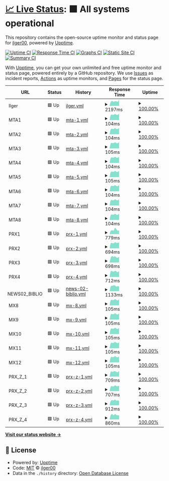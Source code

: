 # [📈 Live Status](https://ilger00.github.io/Uptime): <!--live status--> **🟩 All systems operational**

This repository contains the open-source uptime monitor and status page for [ilger00](https://ilger00.github.io/Uptime), powered by [Upptime](https://github.com/upptime/upptime).

[![Uptime CI](https://github.com/ilger00/Uptime/workflows/Uptime%20CI/badge.svg)](https://github.com/ilger00/Uptime/actions?query=workflow%3A%22Uptime+CI%22)
[![Response Time CI](https://github.com/ilger00/Uptime/workflows/Response%20Time%20CI/badge.svg)](https://github.com/ilger00/Uptime/actions?query=workflow%3A%22Response+Time+CI%22)
[![Graphs CI](https://github.com/ilger00/Uptime/workflows/Graphs%20CI/badge.svg)](https://github.com/ilger00/Uptime/actions?query=workflow%3A%22Graphs+CI%22)
[![Static Site CI](https://github.com/ilger00/Uptime/workflows/Static%20Site%20CI/badge.svg)](https://github.com/ilger00/Uptime/actions?query=workflow%3A%22Static+Site+CI%22)
[![Summary CI](https://github.com/ilger00/Uptime/workflows/Summary%20CI/badge.svg)](https://github.com/ilger00/Uptime/actions?query=workflow%3A%22Summary+CI%22)

With [Upptime](https://upptime.js.org), you can get your own unlimited and free uptime monitor and status page, powered entirely by a GitHub repository. We use [Issues](https://github.com/ilger00/Uptime/issues) as incident reports, [Actions](https://github.com/ilger00/Uptime/actions) as uptime monitors, and [Pages](https://ilger00.github.io/Uptime) for the status page.

<!--start: status pages-->
<!-- This summary is generated by Upptime (https://github.com/upptime/upptime) -->
<!-- Do not edit this manually, your changes will be overwritten -->
<!-- prettier-ignore -->
| URL | Status | History | Response Time | Uptime |
| --- | ------ | ------- | ------------- | ------ |
| <img alt="" src="https://icons.duckduckgo.com/ip3/null.ico" height="13"> Ilger | 🟩 Up | [ilger.yml](https://github.com/ilger00/Uptime/commits/HEAD/history/ilger.yml) | <details><summary><img alt="Response time graph" src="./graphs/ilger/response-time-week.png" height="20"> 2197ms</summary><br><a href="https://ilger00.github.io/Uptime/history/ilger"><img alt="Response time 2321" src="https://img.shields.io/endpoint?url=https%3A%2F%2Fraw.githubusercontent.com%2Filger00%2FUptime%2FHEAD%2Fapi%2Filger%2Fresponse-time.json"></a><br><a href="https://ilger00.github.io/Uptime/history/ilger"><img alt="24-hour response time 2881" src="https://img.shields.io/endpoint?url=https%3A%2F%2Fraw.githubusercontent.com%2Filger00%2FUptime%2FHEAD%2Fapi%2Filger%2Fresponse-time-day.json"></a><br><a href="https://ilger00.github.io/Uptime/history/ilger"><img alt="7-day response time 2197" src="https://img.shields.io/endpoint?url=https%3A%2F%2Fraw.githubusercontent.com%2Filger00%2FUptime%2FHEAD%2Fapi%2Filger%2Fresponse-time-week.json"></a><br><a href="https://ilger00.github.io/Uptime/history/ilger"><img alt="30-day response time 3072" src="https://img.shields.io/endpoint?url=https%3A%2F%2Fraw.githubusercontent.com%2Filger00%2FUptime%2FHEAD%2Fapi%2Filger%2Fresponse-time-month.json"></a><br><a href="https://ilger00.github.io/Uptime/history/ilger"><img alt="1-year response time 2315" src="https://img.shields.io/endpoint?url=https%3A%2F%2Fraw.githubusercontent.com%2Filger00%2FUptime%2FHEAD%2Fapi%2Filger%2Fresponse-time-year.json"></a></details> | <details><summary><a href="https://ilger00.github.io/Uptime/history/ilger">100.00%</a></summary><a href="https://ilger00.github.io/Uptime/history/ilger"><img alt="All-time uptime 99.83%" src="https://img.shields.io/endpoint?url=https%3A%2F%2Fraw.githubusercontent.com%2Filger00%2FUptime%2FHEAD%2Fapi%2Filger%2Fuptime.json"></a><br><a href="https://ilger00.github.io/Uptime/history/ilger"><img alt="24-hour uptime 100.00%" src="https://img.shields.io/endpoint?url=https%3A%2F%2Fraw.githubusercontent.com%2Filger00%2FUptime%2FHEAD%2Fapi%2Filger%2Fuptime-day.json"></a><br><a href="https://ilger00.github.io/Uptime/history/ilger"><img alt="7-day uptime 100.00%" src="https://img.shields.io/endpoint?url=https%3A%2F%2Fraw.githubusercontent.com%2Filger00%2FUptime%2FHEAD%2Fapi%2Filger%2Fuptime-week.json"></a><br><a href="https://ilger00.github.io/Uptime/history/ilger"><img alt="30-day uptime 100.00%" src="https://img.shields.io/endpoint?url=https%3A%2F%2Fraw.githubusercontent.com%2Filger00%2FUptime%2FHEAD%2Fapi%2Filger%2Fuptime-month.json"></a><br><a href="https://ilger00.github.io/Uptime/history/ilger"><img alt="1-year uptime 99.78%" src="https://img.shields.io/endpoint?url=https%3A%2F%2Fraw.githubusercontent.com%2Filger00%2FUptime%2FHEAD%2Fapi%2Filger%2Fuptime-year.json"></a></details>
| <img alt="" src="https://icons.duckduckgo.com/ip3/null.ico" height="13"> MTA1 | 🟩 Up | [mta-1.yml](https://github.com/ilger00/Uptime/commits/HEAD/history/mta-1.yml) | <details><summary><img alt="Response time graph" src="./graphs/mta-1/response-time-week.png" height="20"> 104ms</summary><br><a href="https://ilger00.github.io/Uptime/history/mta-1"><img alt="Response time 153" src="https://img.shields.io/endpoint?url=https%3A%2F%2Fraw.githubusercontent.com%2Filger00%2FUptime%2FHEAD%2Fapi%2Fmta-1%2Fresponse-time.json"></a><br><a href="https://ilger00.github.io/Uptime/history/mta-1"><img alt="24-hour response time 118" src="https://img.shields.io/endpoint?url=https%3A%2F%2Fraw.githubusercontent.com%2Filger00%2FUptime%2FHEAD%2Fapi%2Fmta-1%2Fresponse-time-day.json"></a><br><a href="https://ilger00.github.io/Uptime/history/mta-1"><img alt="7-day response time 104" src="https://img.shields.io/endpoint?url=https%3A%2F%2Fraw.githubusercontent.com%2Filger00%2FUptime%2FHEAD%2Fapi%2Fmta-1%2Fresponse-time-week.json"></a><br><a href="https://ilger00.github.io/Uptime/history/mta-1"><img alt="30-day response time 122" src="https://img.shields.io/endpoint?url=https%3A%2F%2Fraw.githubusercontent.com%2Filger00%2FUptime%2FHEAD%2Fapi%2Fmta-1%2Fresponse-time-month.json"></a><br><a href="https://ilger00.github.io/Uptime/history/mta-1"><img alt="1-year response time 126" src="https://img.shields.io/endpoint?url=https%3A%2F%2Fraw.githubusercontent.com%2Filger00%2FUptime%2FHEAD%2Fapi%2Fmta-1%2Fresponse-time-year.json"></a></details> | <details><summary><a href="https://ilger00.github.io/Uptime/history/mta-1">100.00%</a></summary><a href="https://ilger00.github.io/Uptime/history/mta-1"><img alt="All-time uptime 99.82%" src="https://img.shields.io/endpoint?url=https%3A%2F%2Fraw.githubusercontent.com%2Filger00%2FUptime%2FHEAD%2Fapi%2Fmta-1%2Fuptime.json"></a><br><a href="https://ilger00.github.io/Uptime/history/mta-1"><img alt="24-hour uptime 100.00%" src="https://img.shields.io/endpoint?url=https%3A%2F%2Fraw.githubusercontent.com%2Filger00%2FUptime%2FHEAD%2Fapi%2Fmta-1%2Fuptime-day.json"></a><br><a href="https://ilger00.github.io/Uptime/history/mta-1"><img alt="7-day uptime 100.00%" src="https://img.shields.io/endpoint?url=https%3A%2F%2Fraw.githubusercontent.com%2Filger00%2FUptime%2FHEAD%2Fapi%2Fmta-1%2Fuptime-week.json"></a><br><a href="https://ilger00.github.io/Uptime/history/mta-1"><img alt="30-day uptime 100.00%" src="https://img.shields.io/endpoint?url=https%3A%2F%2Fraw.githubusercontent.com%2Filger00%2FUptime%2FHEAD%2Fapi%2Fmta-1%2Fuptime-month.json"></a><br><a href="https://ilger00.github.io/Uptime/history/mta-1"><img alt="1-year uptime 99.75%" src="https://img.shields.io/endpoint?url=https%3A%2F%2Fraw.githubusercontent.com%2Filger00%2FUptime%2FHEAD%2Fapi%2Fmta-1%2Fuptime-year.json"></a></details>
| <img alt="" src="https://icons.duckduckgo.com/ip3/null.ico" height="13"> MTA2 | 🟩 Up | [mta-2.yml](https://github.com/ilger00/Uptime/commits/HEAD/history/mta-2.yml) | <details><summary><img alt="Response time graph" src="./graphs/mta-2/response-time-week.png" height="20"> 104ms</summary><br><a href="https://ilger00.github.io/Uptime/history/mta-2"><img alt="Response time 150" src="https://img.shields.io/endpoint?url=https%3A%2F%2Fraw.githubusercontent.com%2Filger00%2FUptime%2FHEAD%2Fapi%2Fmta-2%2Fresponse-time.json"></a><br><a href="https://ilger00.github.io/Uptime/history/mta-2"><img alt="24-hour response time 118" src="https://img.shields.io/endpoint?url=https%3A%2F%2Fraw.githubusercontent.com%2Filger00%2FUptime%2FHEAD%2Fapi%2Fmta-2%2Fresponse-time-day.json"></a><br><a href="https://ilger00.github.io/Uptime/history/mta-2"><img alt="7-day response time 104" src="https://img.shields.io/endpoint?url=https%3A%2F%2Fraw.githubusercontent.com%2Filger00%2FUptime%2FHEAD%2Fapi%2Fmta-2%2Fresponse-time-week.json"></a><br><a href="https://ilger00.github.io/Uptime/history/mta-2"><img alt="30-day response time 122" src="https://img.shields.io/endpoint?url=https%3A%2F%2Fraw.githubusercontent.com%2Filger00%2FUptime%2FHEAD%2Fapi%2Fmta-2%2Fresponse-time-month.json"></a><br><a href="https://ilger00.github.io/Uptime/history/mta-2"><img alt="1-year response time 126" src="https://img.shields.io/endpoint?url=https%3A%2F%2Fraw.githubusercontent.com%2Filger00%2FUptime%2FHEAD%2Fapi%2Fmta-2%2Fresponse-time-year.json"></a></details> | <details><summary><a href="https://ilger00.github.io/Uptime/history/mta-2">100.00%</a></summary><a href="https://ilger00.github.io/Uptime/history/mta-2"><img alt="All-time uptime 99.83%" src="https://img.shields.io/endpoint?url=https%3A%2F%2Fraw.githubusercontent.com%2Filger00%2FUptime%2FHEAD%2Fapi%2Fmta-2%2Fuptime.json"></a><br><a href="https://ilger00.github.io/Uptime/history/mta-2"><img alt="24-hour uptime 100.00%" src="https://img.shields.io/endpoint?url=https%3A%2F%2Fraw.githubusercontent.com%2Filger00%2FUptime%2FHEAD%2Fapi%2Fmta-2%2Fuptime-day.json"></a><br><a href="https://ilger00.github.io/Uptime/history/mta-2"><img alt="7-day uptime 100.00%" src="https://img.shields.io/endpoint?url=https%3A%2F%2Fraw.githubusercontent.com%2Filger00%2FUptime%2FHEAD%2Fapi%2Fmta-2%2Fuptime-week.json"></a><br><a href="https://ilger00.github.io/Uptime/history/mta-2"><img alt="30-day uptime 100.00%" src="https://img.shields.io/endpoint?url=https%3A%2F%2Fraw.githubusercontent.com%2Filger00%2FUptime%2FHEAD%2Fapi%2Fmta-2%2Fuptime-month.json"></a><br><a href="https://ilger00.github.io/Uptime/history/mta-2"><img alt="1-year uptime 99.76%" src="https://img.shields.io/endpoint?url=https%3A%2F%2Fraw.githubusercontent.com%2Filger00%2FUptime%2FHEAD%2Fapi%2Fmta-2%2Fuptime-year.json"></a></details>
| <img alt="" src="https://icons.duckduckgo.com/ip3/null.ico" height="13"> MTA3 | 🟩 Up | [mta-3.yml](https://github.com/ilger00/Uptime/commits/HEAD/history/mta-3.yml) | <details><summary><img alt="Response time graph" src="./graphs/mta-3/response-time-week.png" height="20"> 105ms</summary><br><a href="https://ilger00.github.io/Uptime/history/mta-3"><img alt="Response time 148" src="https://img.shields.io/endpoint?url=https%3A%2F%2Fraw.githubusercontent.com%2Filger00%2FUptime%2FHEAD%2Fapi%2Fmta-3%2Fresponse-time.json"></a><br><a href="https://ilger00.github.io/Uptime/history/mta-3"><img alt="24-hour response time 118" src="https://img.shields.io/endpoint?url=https%3A%2F%2Fraw.githubusercontent.com%2Filger00%2FUptime%2FHEAD%2Fapi%2Fmta-3%2Fresponse-time-day.json"></a><br><a href="https://ilger00.github.io/Uptime/history/mta-3"><img alt="7-day response time 105" src="https://img.shields.io/endpoint?url=https%3A%2F%2Fraw.githubusercontent.com%2Filger00%2FUptime%2FHEAD%2Fapi%2Fmta-3%2Fresponse-time-week.json"></a><br><a href="https://ilger00.github.io/Uptime/history/mta-3"><img alt="30-day response time 122" src="https://img.shields.io/endpoint?url=https%3A%2F%2Fraw.githubusercontent.com%2Filger00%2FUptime%2FHEAD%2Fapi%2Fmta-3%2Fresponse-time-month.json"></a><br><a href="https://ilger00.github.io/Uptime/history/mta-3"><img alt="1-year response time 125" src="https://img.shields.io/endpoint?url=https%3A%2F%2Fraw.githubusercontent.com%2Filger00%2FUptime%2FHEAD%2Fapi%2Fmta-3%2Fresponse-time-year.json"></a></details> | <details><summary><a href="https://ilger00.github.io/Uptime/history/mta-3">100.00%</a></summary><a href="https://ilger00.github.io/Uptime/history/mta-3"><img alt="All-time uptime 99.82%" src="https://img.shields.io/endpoint?url=https%3A%2F%2Fraw.githubusercontent.com%2Filger00%2FUptime%2FHEAD%2Fapi%2Fmta-3%2Fuptime.json"></a><br><a href="https://ilger00.github.io/Uptime/history/mta-3"><img alt="24-hour uptime 100.00%" src="https://img.shields.io/endpoint?url=https%3A%2F%2Fraw.githubusercontent.com%2Filger00%2FUptime%2FHEAD%2Fapi%2Fmta-3%2Fuptime-day.json"></a><br><a href="https://ilger00.github.io/Uptime/history/mta-3"><img alt="7-day uptime 100.00%" src="https://img.shields.io/endpoint?url=https%3A%2F%2Fraw.githubusercontent.com%2Filger00%2FUptime%2FHEAD%2Fapi%2Fmta-3%2Fuptime-week.json"></a><br><a href="https://ilger00.github.io/Uptime/history/mta-3"><img alt="30-day uptime 100.00%" src="https://img.shields.io/endpoint?url=https%3A%2F%2Fraw.githubusercontent.com%2Filger00%2FUptime%2FHEAD%2Fapi%2Fmta-3%2Fuptime-month.json"></a><br><a href="https://ilger00.github.io/Uptime/history/mta-3"><img alt="1-year uptime 99.76%" src="https://img.shields.io/endpoint?url=https%3A%2F%2Fraw.githubusercontent.com%2Filger00%2FUptime%2FHEAD%2Fapi%2Fmta-3%2Fuptime-year.json"></a></details>
| <img alt="" src="https://icons.duckduckgo.com/ip3/null.ico" height="13"> MTA4 | 🟩 Up | [mta-4.yml](https://github.com/ilger00/Uptime/commits/HEAD/history/mta-4.yml) | <details><summary><img alt="Response time graph" src="./graphs/mta-4/response-time-week.png" height="20"> 104ms</summary><br><a href="https://ilger00.github.io/Uptime/history/mta-4"><img alt="Response time 150" src="https://img.shields.io/endpoint?url=https%3A%2F%2Fraw.githubusercontent.com%2Filger00%2FUptime%2FHEAD%2Fapi%2Fmta-4%2Fresponse-time.json"></a><br><a href="https://ilger00.github.io/Uptime/history/mta-4"><img alt="24-hour response time 117" src="https://img.shields.io/endpoint?url=https%3A%2F%2Fraw.githubusercontent.com%2Filger00%2FUptime%2FHEAD%2Fapi%2Fmta-4%2Fresponse-time-day.json"></a><br><a href="https://ilger00.github.io/Uptime/history/mta-4"><img alt="7-day response time 104" src="https://img.shields.io/endpoint?url=https%3A%2F%2Fraw.githubusercontent.com%2Filger00%2FUptime%2FHEAD%2Fapi%2Fmta-4%2Fresponse-time-week.json"></a><br><a href="https://ilger00.github.io/Uptime/history/mta-4"><img alt="30-day response time 122" src="https://img.shields.io/endpoint?url=https%3A%2F%2Fraw.githubusercontent.com%2Filger00%2FUptime%2FHEAD%2Fapi%2Fmta-4%2Fresponse-time-month.json"></a><br><a href="https://ilger00.github.io/Uptime/history/mta-4"><img alt="1-year response time 126" src="https://img.shields.io/endpoint?url=https%3A%2F%2Fraw.githubusercontent.com%2Filger00%2FUptime%2FHEAD%2Fapi%2Fmta-4%2Fresponse-time-year.json"></a></details> | <details><summary><a href="https://ilger00.github.io/Uptime/history/mta-4">100.00%</a></summary><a href="https://ilger00.github.io/Uptime/history/mta-4"><img alt="All-time uptime 99.83%" src="https://img.shields.io/endpoint?url=https%3A%2F%2Fraw.githubusercontent.com%2Filger00%2FUptime%2FHEAD%2Fapi%2Fmta-4%2Fuptime.json"></a><br><a href="https://ilger00.github.io/Uptime/history/mta-4"><img alt="24-hour uptime 100.00%" src="https://img.shields.io/endpoint?url=https%3A%2F%2Fraw.githubusercontent.com%2Filger00%2FUptime%2FHEAD%2Fapi%2Fmta-4%2Fuptime-day.json"></a><br><a href="https://ilger00.github.io/Uptime/history/mta-4"><img alt="7-day uptime 100.00%" src="https://img.shields.io/endpoint?url=https%3A%2F%2Fraw.githubusercontent.com%2Filger00%2FUptime%2FHEAD%2Fapi%2Fmta-4%2Fuptime-week.json"></a><br><a href="https://ilger00.github.io/Uptime/history/mta-4"><img alt="30-day uptime 100.00%" src="https://img.shields.io/endpoint?url=https%3A%2F%2Fraw.githubusercontent.com%2Filger00%2FUptime%2FHEAD%2Fapi%2Fmta-4%2Fuptime-month.json"></a><br><a href="https://ilger00.github.io/Uptime/history/mta-4"><img alt="1-year uptime 99.76%" src="https://img.shields.io/endpoint?url=https%3A%2F%2Fraw.githubusercontent.com%2Filger00%2FUptime%2FHEAD%2Fapi%2Fmta-4%2Fuptime-year.json"></a></details>
| <img alt="" src="https://icons.duckduckgo.com/ip3/null.ico" height="13"> MTA5 | 🟩 Up | [mta-5.yml](https://github.com/ilger00/Uptime/commits/HEAD/history/mta-5.yml) | <details><summary><img alt="Response time graph" src="./graphs/mta-5/response-time-week.png" height="20"> 105ms</summary><br><a href="https://ilger00.github.io/Uptime/history/mta-5"><img alt="Response time 150" src="https://img.shields.io/endpoint?url=https%3A%2F%2Fraw.githubusercontent.com%2Filger00%2FUptime%2FHEAD%2Fapi%2Fmta-5%2Fresponse-time.json"></a><br><a href="https://ilger00.github.io/Uptime/history/mta-5"><img alt="24-hour response time 119" src="https://img.shields.io/endpoint?url=https%3A%2F%2Fraw.githubusercontent.com%2Filger00%2FUptime%2FHEAD%2Fapi%2Fmta-5%2Fresponse-time-day.json"></a><br><a href="https://ilger00.github.io/Uptime/history/mta-5"><img alt="7-day response time 105" src="https://img.shields.io/endpoint?url=https%3A%2F%2Fraw.githubusercontent.com%2Filger00%2FUptime%2FHEAD%2Fapi%2Fmta-5%2Fresponse-time-week.json"></a><br><a href="https://ilger00.github.io/Uptime/history/mta-5"><img alt="30-day response time 122" src="https://img.shields.io/endpoint?url=https%3A%2F%2Fraw.githubusercontent.com%2Filger00%2FUptime%2FHEAD%2Fapi%2Fmta-5%2Fresponse-time-month.json"></a><br><a href="https://ilger00.github.io/Uptime/history/mta-5"><img alt="1-year response time 126" src="https://img.shields.io/endpoint?url=https%3A%2F%2Fraw.githubusercontent.com%2Filger00%2FUptime%2FHEAD%2Fapi%2Fmta-5%2Fresponse-time-year.json"></a></details> | <details><summary><a href="https://ilger00.github.io/Uptime/history/mta-5">100.00%</a></summary><a href="https://ilger00.github.io/Uptime/history/mta-5"><img alt="All-time uptime 99.83%" src="https://img.shields.io/endpoint?url=https%3A%2F%2Fraw.githubusercontent.com%2Filger00%2FUptime%2FHEAD%2Fapi%2Fmta-5%2Fuptime.json"></a><br><a href="https://ilger00.github.io/Uptime/history/mta-5"><img alt="24-hour uptime 100.00%" src="https://img.shields.io/endpoint?url=https%3A%2F%2Fraw.githubusercontent.com%2Filger00%2FUptime%2FHEAD%2Fapi%2Fmta-5%2Fuptime-day.json"></a><br><a href="https://ilger00.github.io/Uptime/history/mta-5"><img alt="7-day uptime 100.00%" src="https://img.shields.io/endpoint?url=https%3A%2F%2Fraw.githubusercontent.com%2Filger00%2FUptime%2FHEAD%2Fapi%2Fmta-5%2Fuptime-week.json"></a><br><a href="https://ilger00.github.io/Uptime/history/mta-5"><img alt="30-day uptime 100.00%" src="https://img.shields.io/endpoint?url=https%3A%2F%2Fraw.githubusercontent.com%2Filger00%2FUptime%2FHEAD%2Fapi%2Fmta-5%2Fuptime-month.json"></a><br><a href="https://ilger00.github.io/Uptime/history/mta-5"><img alt="1-year uptime 99.77%" src="https://img.shields.io/endpoint?url=https%3A%2F%2Fraw.githubusercontent.com%2Filger00%2FUptime%2FHEAD%2Fapi%2Fmta-5%2Fuptime-year.json"></a></details>
| <img alt="" src="https://icons.duckduckgo.com/ip3/null.ico" height="13"> MTA6 | 🟩 Up | [mta-6.yml](https://github.com/ilger00/Uptime/commits/HEAD/history/mta-6.yml) | <details><summary><img alt="Response time graph" src="./graphs/mta-6/response-time-week.png" height="20"> 104ms</summary><br><a href="https://ilger00.github.io/Uptime/history/mta-6"><img alt="Response time 150" src="https://img.shields.io/endpoint?url=https%3A%2F%2Fraw.githubusercontent.com%2Filger00%2FUptime%2FHEAD%2Fapi%2Fmta-6%2Fresponse-time.json"></a><br><a href="https://ilger00.github.io/Uptime/history/mta-6"><img alt="24-hour response time 118" src="https://img.shields.io/endpoint?url=https%3A%2F%2Fraw.githubusercontent.com%2Filger00%2FUptime%2FHEAD%2Fapi%2Fmta-6%2Fresponse-time-day.json"></a><br><a href="https://ilger00.github.io/Uptime/history/mta-6"><img alt="7-day response time 104" src="https://img.shields.io/endpoint?url=https%3A%2F%2Fraw.githubusercontent.com%2Filger00%2FUptime%2FHEAD%2Fapi%2Fmta-6%2Fresponse-time-week.json"></a><br><a href="https://ilger00.github.io/Uptime/history/mta-6"><img alt="30-day response time 122" src="https://img.shields.io/endpoint?url=https%3A%2F%2Fraw.githubusercontent.com%2Filger00%2FUptime%2FHEAD%2Fapi%2Fmta-6%2Fresponse-time-month.json"></a><br><a href="https://ilger00.github.io/Uptime/history/mta-6"><img alt="1-year response time 126" src="https://img.shields.io/endpoint?url=https%3A%2F%2Fraw.githubusercontent.com%2Filger00%2FUptime%2FHEAD%2Fapi%2Fmta-6%2Fresponse-time-year.json"></a></details> | <details><summary><a href="https://ilger00.github.io/Uptime/history/mta-6">100.00%</a></summary><a href="https://ilger00.github.io/Uptime/history/mta-6"><img alt="All-time uptime 99.83%" src="https://img.shields.io/endpoint?url=https%3A%2F%2Fraw.githubusercontent.com%2Filger00%2FUptime%2FHEAD%2Fapi%2Fmta-6%2Fuptime.json"></a><br><a href="https://ilger00.github.io/Uptime/history/mta-6"><img alt="24-hour uptime 100.00%" src="https://img.shields.io/endpoint?url=https%3A%2F%2Fraw.githubusercontent.com%2Filger00%2FUptime%2FHEAD%2Fapi%2Fmta-6%2Fuptime-day.json"></a><br><a href="https://ilger00.github.io/Uptime/history/mta-6"><img alt="7-day uptime 100.00%" src="https://img.shields.io/endpoint?url=https%3A%2F%2Fraw.githubusercontent.com%2Filger00%2FUptime%2FHEAD%2Fapi%2Fmta-6%2Fuptime-week.json"></a><br><a href="https://ilger00.github.io/Uptime/history/mta-6"><img alt="30-day uptime 100.00%" src="https://img.shields.io/endpoint?url=https%3A%2F%2Fraw.githubusercontent.com%2Filger00%2FUptime%2FHEAD%2Fapi%2Fmta-6%2Fuptime-month.json"></a><br><a href="https://ilger00.github.io/Uptime/history/mta-6"><img alt="1-year uptime 99.77%" src="https://img.shields.io/endpoint?url=https%3A%2F%2Fraw.githubusercontent.com%2Filger00%2FUptime%2FHEAD%2Fapi%2Fmta-6%2Fuptime-year.json"></a></details>
| <img alt="" src="https://icons.duckduckgo.com/ip3/null.ico" height="13"> MTA7 | 🟩 Up | [mta-7.yml](https://github.com/ilger00/Uptime/commits/HEAD/history/mta-7.yml) | <details><summary><img alt="Response time graph" src="./graphs/mta-7/response-time-week.png" height="20"> 104ms</summary><br><a href="https://ilger00.github.io/Uptime/history/mta-7"><img alt="Response time 150" src="https://img.shields.io/endpoint?url=https%3A%2F%2Fraw.githubusercontent.com%2Filger00%2FUptime%2FHEAD%2Fapi%2Fmta-7%2Fresponse-time.json"></a><br><a href="https://ilger00.github.io/Uptime/history/mta-7"><img alt="24-hour response time 116" src="https://img.shields.io/endpoint?url=https%3A%2F%2Fraw.githubusercontent.com%2Filger00%2FUptime%2FHEAD%2Fapi%2Fmta-7%2Fresponse-time-day.json"></a><br><a href="https://ilger00.github.io/Uptime/history/mta-7"><img alt="7-day response time 104" src="https://img.shields.io/endpoint?url=https%3A%2F%2Fraw.githubusercontent.com%2Filger00%2FUptime%2FHEAD%2Fapi%2Fmta-7%2Fresponse-time-week.json"></a><br><a href="https://ilger00.github.io/Uptime/history/mta-7"><img alt="30-day response time 122" src="https://img.shields.io/endpoint?url=https%3A%2F%2Fraw.githubusercontent.com%2Filger00%2FUptime%2FHEAD%2Fapi%2Fmta-7%2Fresponse-time-month.json"></a><br><a href="https://ilger00.github.io/Uptime/history/mta-7"><img alt="1-year response time 126" src="https://img.shields.io/endpoint?url=https%3A%2F%2Fraw.githubusercontent.com%2Filger00%2FUptime%2FHEAD%2Fapi%2Fmta-7%2Fresponse-time-year.json"></a></details> | <details><summary><a href="https://ilger00.github.io/Uptime/history/mta-7">100.00%</a></summary><a href="https://ilger00.github.io/Uptime/history/mta-7"><img alt="All-time uptime 99.83%" src="https://img.shields.io/endpoint?url=https%3A%2F%2Fraw.githubusercontent.com%2Filger00%2FUptime%2FHEAD%2Fapi%2Fmta-7%2Fuptime.json"></a><br><a href="https://ilger00.github.io/Uptime/history/mta-7"><img alt="24-hour uptime 100.00%" src="https://img.shields.io/endpoint?url=https%3A%2F%2Fraw.githubusercontent.com%2Filger00%2FUptime%2FHEAD%2Fapi%2Fmta-7%2Fuptime-day.json"></a><br><a href="https://ilger00.github.io/Uptime/history/mta-7"><img alt="7-day uptime 100.00%" src="https://img.shields.io/endpoint?url=https%3A%2F%2Fraw.githubusercontent.com%2Filger00%2FUptime%2FHEAD%2Fapi%2Fmta-7%2Fuptime-week.json"></a><br><a href="https://ilger00.github.io/Uptime/history/mta-7"><img alt="30-day uptime 100.00%" src="https://img.shields.io/endpoint?url=https%3A%2F%2Fraw.githubusercontent.com%2Filger00%2FUptime%2FHEAD%2Fapi%2Fmta-7%2Fuptime-month.json"></a><br><a href="https://ilger00.github.io/Uptime/history/mta-7"><img alt="1-year uptime 99.77%" src="https://img.shields.io/endpoint?url=https%3A%2F%2Fraw.githubusercontent.com%2Filger00%2FUptime%2FHEAD%2Fapi%2Fmta-7%2Fuptime-year.json"></a></details>
| <img alt="" src="https://icons.duckduckgo.com/ip3/null.ico" height="13"> MTA8 | 🟩 Up | [mta-8.yml](https://github.com/ilger00/Uptime/commits/HEAD/history/mta-8.yml) | <details><summary><img alt="Response time graph" src="./graphs/mta-8/response-time-week.png" height="20"> 104ms</summary><br><a href="https://ilger00.github.io/Uptime/history/mta-8"><img alt="Response time 148" src="https://img.shields.io/endpoint?url=https%3A%2F%2Fraw.githubusercontent.com%2Filger00%2FUptime%2FHEAD%2Fapi%2Fmta-8%2Fresponse-time.json"></a><br><a href="https://ilger00.github.io/Uptime/history/mta-8"><img alt="24-hour response time 118" src="https://img.shields.io/endpoint?url=https%3A%2F%2Fraw.githubusercontent.com%2Filger00%2FUptime%2FHEAD%2Fapi%2Fmta-8%2Fresponse-time-day.json"></a><br><a href="https://ilger00.github.io/Uptime/history/mta-8"><img alt="7-day response time 104" src="https://img.shields.io/endpoint?url=https%3A%2F%2Fraw.githubusercontent.com%2Filger00%2FUptime%2FHEAD%2Fapi%2Fmta-8%2Fresponse-time-week.json"></a><br><a href="https://ilger00.github.io/Uptime/history/mta-8"><img alt="30-day response time 122" src="https://img.shields.io/endpoint?url=https%3A%2F%2Fraw.githubusercontent.com%2Filger00%2FUptime%2FHEAD%2Fapi%2Fmta-8%2Fresponse-time-month.json"></a><br><a href="https://ilger00.github.io/Uptime/history/mta-8"><img alt="1-year response time 126" src="https://img.shields.io/endpoint?url=https%3A%2F%2Fraw.githubusercontent.com%2Filger00%2FUptime%2FHEAD%2Fapi%2Fmta-8%2Fresponse-time-year.json"></a></details> | <details><summary><a href="https://ilger00.github.io/Uptime/history/mta-8">100.00%</a></summary><a href="https://ilger00.github.io/Uptime/history/mta-8"><img alt="All-time uptime 99.83%" src="https://img.shields.io/endpoint?url=https%3A%2F%2Fraw.githubusercontent.com%2Filger00%2FUptime%2FHEAD%2Fapi%2Fmta-8%2Fuptime.json"></a><br><a href="https://ilger00.github.io/Uptime/history/mta-8"><img alt="24-hour uptime 100.00%" src="https://img.shields.io/endpoint?url=https%3A%2F%2Fraw.githubusercontent.com%2Filger00%2FUptime%2FHEAD%2Fapi%2Fmta-8%2Fuptime-day.json"></a><br><a href="https://ilger00.github.io/Uptime/history/mta-8"><img alt="7-day uptime 100.00%" src="https://img.shields.io/endpoint?url=https%3A%2F%2Fraw.githubusercontent.com%2Filger00%2FUptime%2FHEAD%2Fapi%2Fmta-8%2Fuptime-week.json"></a><br><a href="https://ilger00.github.io/Uptime/history/mta-8"><img alt="30-day uptime 100.00%" src="https://img.shields.io/endpoint?url=https%3A%2F%2Fraw.githubusercontent.com%2Filger00%2FUptime%2FHEAD%2Fapi%2Fmta-8%2Fuptime-month.json"></a><br><a href="https://ilger00.github.io/Uptime/history/mta-8"><img alt="1-year uptime 99.77%" src="https://img.shields.io/endpoint?url=https%3A%2F%2Fraw.githubusercontent.com%2Filger00%2FUptime%2FHEAD%2Fapi%2Fmta-8%2Fuptime-year.json"></a></details>
| <img alt="" src="https://icons.duckduckgo.com/ip3/null.ico" height="13"> PRX1 | 🟩 Up | [prx-1.yml](https://github.com/ilger00/Uptime/commits/HEAD/history/prx-1.yml) | <details><summary><img alt="Response time graph" src="./graphs/prx-1/response-time-week.png" height="20"> 779ms</summary><br><a href="https://ilger00.github.io/Uptime/history/prx-1"><img alt="Response time 823" src="https://img.shields.io/endpoint?url=https%3A%2F%2Fraw.githubusercontent.com%2Filger00%2FUptime%2FHEAD%2Fapi%2Fprx-1%2Fresponse-time.json"></a><br><a href="https://ilger00.github.io/Uptime/history/prx-1"><img alt="24-hour response time 717" src="https://img.shields.io/endpoint?url=https%3A%2F%2Fraw.githubusercontent.com%2Filger00%2FUptime%2FHEAD%2Fapi%2Fprx-1%2Fresponse-time-day.json"></a><br><a href="https://ilger00.github.io/Uptime/history/prx-1"><img alt="7-day response time 779" src="https://img.shields.io/endpoint?url=https%3A%2F%2Fraw.githubusercontent.com%2Filger00%2FUptime%2FHEAD%2Fapi%2Fprx-1%2Fresponse-time-week.json"></a><br><a href="https://ilger00.github.io/Uptime/history/prx-1"><img alt="30-day response time 810" src="https://img.shields.io/endpoint?url=https%3A%2F%2Fraw.githubusercontent.com%2Filger00%2FUptime%2FHEAD%2Fapi%2Fprx-1%2Fresponse-time-month.json"></a><br><a href="https://ilger00.github.io/Uptime/history/prx-1"><img alt="1-year response time 823" src="https://img.shields.io/endpoint?url=https%3A%2F%2Fraw.githubusercontent.com%2Filger00%2FUptime%2FHEAD%2Fapi%2Fprx-1%2Fresponse-time-year.json"></a></details> | <details><summary><a href="https://ilger00.github.io/Uptime/history/prx-1">100.00%</a></summary><a href="https://ilger00.github.io/Uptime/history/prx-1"><img alt="All-time uptime 99.82%" src="https://img.shields.io/endpoint?url=https%3A%2F%2Fraw.githubusercontent.com%2Filger00%2FUptime%2FHEAD%2Fapi%2Fprx-1%2Fuptime.json"></a><br><a href="https://ilger00.github.io/Uptime/history/prx-1"><img alt="24-hour uptime 100.00%" src="https://img.shields.io/endpoint?url=https%3A%2F%2Fraw.githubusercontent.com%2Filger00%2FUptime%2FHEAD%2Fapi%2Fprx-1%2Fuptime-day.json"></a><br><a href="https://ilger00.github.io/Uptime/history/prx-1"><img alt="7-day uptime 100.00%" src="https://img.shields.io/endpoint?url=https%3A%2F%2Fraw.githubusercontent.com%2Filger00%2FUptime%2FHEAD%2Fapi%2Fprx-1%2Fuptime-week.json"></a><br><a href="https://ilger00.github.io/Uptime/history/prx-1"><img alt="30-day uptime 100.00%" src="https://img.shields.io/endpoint?url=https%3A%2F%2Fraw.githubusercontent.com%2Filger00%2FUptime%2FHEAD%2Fapi%2Fprx-1%2Fuptime-month.json"></a><br><a href="https://ilger00.github.io/Uptime/history/prx-1"><img alt="1-year uptime 99.75%" src="https://img.shields.io/endpoint?url=https%3A%2F%2Fraw.githubusercontent.com%2Filger00%2FUptime%2FHEAD%2Fapi%2Fprx-1%2Fuptime-year.json"></a></details>
| <img alt="" src="https://icons.duckduckgo.com/ip3/null.ico" height="13"> PRX2 | 🟩 Up | [prx-2.yml](https://github.com/ilger00/Uptime/commits/HEAD/history/prx-2.yml) | <details><summary><img alt="Response time graph" src="./graphs/prx-2/response-time-week.png" height="20"> 694ms</summary><br><a href="https://ilger00.github.io/Uptime/history/prx-2"><img alt="Response time 827" src="https://img.shields.io/endpoint?url=https%3A%2F%2Fraw.githubusercontent.com%2Filger00%2FUptime%2FHEAD%2Fapi%2Fprx-2%2Fresponse-time.json"></a><br><a href="https://ilger00.github.io/Uptime/history/prx-2"><img alt="24-hour response time 742" src="https://img.shields.io/endpoint?url=https%3A%2F%2Fraw.githubusercontent.com%2Filger00%2FUptime%2FHEAD%2Fapi%2Fprx-2%2Fresponse-time-day.json"></a><br><a href="https://ilger00.github.io/Uptime/history/prx-2"><img alt="7-day response time 694" src="https://img.shields.io/endpoint?url=https%3A%2F%2Fraw.githubusercontent.com%2Filger00%2FUptime%2FHEAD%2Fapi%2Fprx-2%2Fresponse-time-week.json"></a><br><a href="https://ilger00.github.io/Uptime/history/prx-2"><img alt="30-day response time 790" src="https://img.shields.io/endpoint?url=https%3A%2F%2Fraw.githubusercontent.com%2Filger00%2FUptime%2FHEAD%2Fapi%2Fprx-2%2Fresponse-time-month.json"></a><br><a href="https://ilger00.github.io/Uptime/history/prx-2"><img alt="1-year response time 812" src="https://img.shields.io/endpoint?url=https%3A%2F%2Fraw.githubusercontent.com%2Filger00%2FUptime%2FHEAD%2Fapi%2Fprx-2%2Fresponse-time-year.json"></a></details> | <details><summary><a href="https://ilger00.github.io/Uptime/history/prx-2">100.00%</a></summary><a href="https://ilger00.github.io/Uptime/history/prx-2"><img alt="All-time uptime 99.83%" src="https://img.shields.io/endpoint?url=https%3A%2F%2Fraw.githubusercontent.com%2Filger00%2FUptime%2FHEAD%2Fapi%2Fprx-2%2Fuptime.json"></a><br><a href="https://ilger00.github.io/Uptime/history/prx-2"><img alt="24-hour uptime 100.00%" src="https://img.shields.io/endpoint?url=https%3A%2F%2Fraw.githubusercontent.com%2Filger00%2FUptime%2FHEAD%2Fapi%2Fprx-2%2Fuptime-day.json"></a><br><a href="https://ilger00.github.io/Uptime/history/prx-2"><img alt="7-day uptime 100.00%" src="https://img.shields.io/endpoint?url=https%3A%2F%2Fraw.githubusercontent.com%2Filger00%2FUptime%2FHEAD%2Fapi%2Fprx-2%2Fuptime-week.json"></a><br><a href="https://ilger00.github.io/Uptime/history/prx-2"><img alt="30-day uptime 100.00%" src="https://img.shields.io/endpoint?url=https%3A%2F%2Fraw.githubusercontent.com%2Filger00%2FUptime%2FHEAD%2Fapi%2Fprx-2%2Fuptime-month.json"></a><br><a href="https://ilger00.github.io/Uptime/history/prx-2"><img alt="1-year uptime 99.76%" src="https://img.shields.io/endpoint?url=https%3A%2F%2Fraw.githubusercontent.com%2Filger00%2FUptime%2FHEAD%2Fapi%2Fprx-2%2Fuptime-year.json"></a></details>
| <img alt="" src="https://icons.duckduckgo.com/ip3/null.ico" height="13"> PRX3 | 🟩 Up | [prx-3.yml](https://github.com/ilger00/Uptime/commits/HEAD/history/prx-3.yml) | <details><summary><img alt="Response time graph" src="./graphs/prx-3/response-time-week.png" height="20"> 698ms</summary><br><a href="https://ilger00.github.io/Uptime/history/prx-3"><img alt="Response time 823" src="https://img.shields.io/endpoint?url=https%3A%2F%2Fraw.githubusercontent.com%2Filger00%2FUptime%2FHEAD%2Fapi%2Fprx-3%2Fresponse-time.json"></a><br><a href="https://ilger00.github.io/Uptime/history/prx-3"><img alt="24-hour response time 718" src="https://img.shields.io/endpoint?url=https%3A%2F%2Fraw.githubusercontent.com%2Filger00%2FUptime%2FHEAD%2Fapi%2Fprx-3%2Fresponse-time-day.json"></a><br><a href="https://ilger00.github.io/Uptime/history/prx-3"><img alt="7-day response time 698" src="https://img.shields.io/endpoint?url=https%3A%2F%2Fraw.githubusercontent.com%2Filger00%2FUptime%2FHEAD%2Fapi%2Fprx-3%2Fresponse-time-week.json"></a><br><a href="https://ilger00.github.io/Uptime/history/prx-3"><img alt="30-day response time 792" src="https://img.shields.io/endpoint?url=https%3A%2F%2Fraw.githubusercontent.com%2Filger00%2FUptime%2FHEAD%2Fapi%2Fprx-3%2Fresponse-time-month.json"></a><br><a href="https://ilger00.github.io/Uptime/history/prx-3"><img alt="1-year response time 830" src="https://img.shields.io/endpoint?url=https%3A%2F%2Fraw.githubusercontent.com%2Filger00%2FUptime%2FHEAD%2Fapi%2Fprx-3%2Fresponse-time-year.json"></a></details> | <details><summary><a href="https://ilger00.github.io/Uptime/history/prx-3">100.00%</a></summary><a href="https://ilger00.github.io/Uptime/history/prx-3"><img alt="All-time uptime 99.83%" src="https://img.shields.io/endpoint?url=https%3A%2F%2Fraw.githubusercontent.com%2Filger00%2FUptime%2FHEAD%2Fapi%2Fprx-3%2Fuptime.json"></a><br><a href="https://ilger00.github.io/Uptime/history/prx-3"><img alt="24-hour uptime 100.00%" src="https://img.shields.io/endpoint?url=https%3A%2F%2Fraw.githubusercontent.com%2Filger00%2FUptime%2FHEAD%2Fapi%2Fprx-3%2Fuptime-day.json"></a><br><a href="https://ilger00.github.io/Uptime/history/prx-3"><img alt="7-day uptime 100.00%" src="https://img.shields.io/endpoint?url=https%3A%2F%2Fraw.githubusercontent.com%2Filger00%2FUptime%2FHEAD%2Fapi%2Fprx-3%2Fuptime-week.json"></a><br><a href="https://ilger00.github.io/Uptime/history/prx-3"><img alt="30-day uptime 100.00%" src="https://img.shields.io/endpoint?url=https%3A%2F%2Fraw.githubusercontent.com%2Filger00%2FUptime%2FHEAD%2Fapi%2Fprx-3%2Fuptime-month.json"></a><br><a href="https://ilger00.github.io/Uptime/history/prx-3"><img alt="1-year uptime 99.76%" src="https://img.shields.io/endpoint?url=https%3A%2F%2Fraw.githubusercontent.com%2Filger00%2FUptime%2FHEAD%2Fapi%2Fprx-3%2Fuptime-year.json"></a></details>
| <img alt="" src="https://icons.duckduckgo.com/ip3/null.ico" height="13"> PRX4 | 🟩 Up | [prx-4.yml](https://github.com/ilger00/Uptime/commits/HEAD/history/prx-4.yml) | <details><summary><img alt="Response time graph" src="./graphs/prx-4/response-time-week.png" height="20"> 712ms</summary><br><a href="https://ilger00.github.io/Uptime/history/prx-4"><img alt="Response time 810" src="https://img.shields.io/endpoint?url=https%3A%2F%2Fraw.githubusercontent.com%2Filger00%2FUptime%2FHEAD%2Fapi%2Fprx-4%2Fresponse-time.json"></a><br><a href="https://ilger00.github.io/Uptime/history/prx-4"><img alt="24-hour response time 757" src="https://img.shields.io/endpoint?url=https%3A%2F%2Fraw.githubusercontent.com%2Filger00%2FUptime%2FHEAD%2Fapi%2Fprx-4%2Fresponse-time-day.json"></a><br><a href="https://ilger00.github.io/Uptime/history/prx-4"><img alt="7-day response time 712" src="https://img.shields.io/endpoint?url=https%3A%2F%2Fraw.githubusercontent.com%2Filger00%2FUptime%2FHEAD%2Fapi%2Fprx-4%2Fresponse-time-week.json"></a><br><a href="https://ilger00.github.io/Uptime/history/prx-4"><img alt="30-day response time 796" src="https://img.shields.io/endpoint?url=https%3A%2F%2Fraw.githubusercontent.com%2Filger00%2FUptime%2FHEAD%2Fapi%2Fprx-4%2Fresponse-time-month.json"></a><br><a href="https://ilger00.github.io/Uptime/history/prx-4"><img alt="1-year response time 810" src="https://img.shields.io/endpoint?url=https%3A%2F%2Fraw.githubusercontent.com%2Filger00%2FUptime%2FHEAD%2Fapi%2Fprx-4%2Fresponse-time-year.json"></a></details> | <details><summary><a href="https://ilger00.github.io/Uptime/history/prx-4">100.00%</a></summary><a href="https://ilger00.github.io/Uptime/history/prx-4"><img alt="All-time uptime 99.83%" src="https://img.shields.io/endpoint?url=https%3A%2F%2Fraw.githubusercontent.com%2Filger00%2FUptime%2FHEAD%2Fapi%2Fprx-4%2Fuptime.json"></a><br><a href="https://ilger00.github.io/Uptime/history/prx-4"><img alt="24-hour uptime 100.00%" src="https://img.shields.io/endpoint?url=https%3A%2F%2Fraw.githubusercontent.com%2Filger00%2FUptime%2FHEAD%2Fapi%2Fprx-4%2Fuptime-day.json"></a><br><a href="https://ilger00.github.io/Uptime/history/prx-4"><img alt="7-day uptime 100.00%" src="https://img.shields.io/endpoint?url=https%3A%2F%2Fraw.githubusercontent.com%2Filger00%2FUptime%2FHEAD%2Fapi%2Fprx-4%2Fuptime-week.json"></a><br><a href="https://ilger00.github.io/Uptime/history/prx-4"><img alt="30-day uptime 100.00%" src="https://img.shields.io/endpoint?url=https%3A%2F%2Fraw.githubusercontent.com%2Filger00%2FUptime%2FHEAD%2Fapi%2Fprx-4%2Fuptime-month.json"></a><br><a href="https://ilger00.github.io/Uptime/history/prx-4"><img alt="1-year uptime 99.76%" src="https://img.shields.io/endpoint?url=https%3A%2F%2Fraw.githubusercontent.com%2Filger00%2FUptime%2FHEAD%2Fapi%2Fprx-4%2Fuptime-year.json"></a></details>
| <img alt="" src="https://icons.duckduckgo.com/ip3/null.ico" height="13"> NEWS02_BIBLIO | 🟩 Up | [news-02-biblio.yml](https://github.com/ilger00/Uptime/commits/HEAD/history/news-02-biblio.yml) | <details><summary><img alt="Response time graph" src="./graphs/news-02-biblio/response-time-week.png" height="20"> 1133ms</summary><br><a href="https://ilger00.github.io/Uptime/history/news-02-biblio"><img alt="Response time 1338" src="https://img.shields.io/endpoint?url=https%3A%2F%2Fraw.githubusercontent.com%2Filger00%2FUptime%2FHEAD%2Fapi%2Fnews-02-biblio%2Fresponse-time.json"></a><br><a href="https://ilger00.github.io/Uptime/history/news-02-biblio"><img alt="24-hour response time 1024" src="https://img.shields.io/endpoint?url=https%3A%2F%2Fraw.githubusercontent.com%2Filger00%2FUptime%2FHEAD%2Fapi%2Fnews-02-biblio%2Fresponse-time-day.json"></a><br><a href="https://ilger00.github.io/Uptime/history/news-02-biblio"><img alt="7-day response time 1133" src="https://img.shields.io/endpoint?url=https%3A%2F%2Fraw.githubusercontent.com%2Filger00%2FUptime%2FHEAD%2Fapi%2Fnews-02-biblio%2Fresponse-time-week.json"></a><br><a href="https://ilger00.github.io/Uptime/history/news-02-biblio"><img alt="30-day response time 1349" src="https://img.shields.io/endpoint?url=https%3A%2F%2Fraw.githubusercontent.com%2Filger00%2FUptime%2FHEAD%2Fapi%2Fnews-02-biblio%2Fresponse-time-month.json"></a><br><a href="https://ilger00.github.io/Uptime/history/news-02-biblio"><img alt="1-year response time 1346" src="https://img.shields.io/endpoint?url=https%3A%2F%2Fraw.githubusercontent.com%2Filger00%2FUptime%2FHEAD%2Fapi%2Fnews-02-biblio%2Fresponse-time-year.json"></a></details> | <details><summary><a href="https://ilger00.github.io/Uptime/history/news-02-biblio">100.00%</a></summary><a href="https://ilger00.github.io/Uptime/history/news-02-biblio"><img alt="All-time uptime 99.81%" src="https://img.shields.io/endpoint?url=https%3A%2F%2Fraw.githubusercontent.com%2Filger00%2FUptime%2FHEAD%2Fapi%2Fnews-02-biblio%2Fuptime.json"></a><br><a href="https://ilger00.github.io/Uptime/history/news-02-biblio"><img alt="24-hour uptime 100.00%" src="https://img.shields.io/endpoint?url=https%3A%2F%2Fraw.githubusercontent.com%2Filger00%2FUptime%2FHEAD%2Fapi%2Fnews-02-biblio%2Fuptime-day.json"></a><br><a href="https://ilger00.github.io/Uptime/history/news-02-biblio"><img alt="7-day uptime 100.00%" src="https://img.shields.io/endpoint?url=https%3A%2F%2Fraw.githubusercontent.com%2Filger00%2FUptime%2FHEAD%2Fapi%2Fnews-02-biblio%2Fuptime-week.json"></a><br><a href="https://ilger00.github.io/Uptime/history/news-02-biblio"><img alt="30-day uptime 100.00%" src="https://img.shields.io/endpoint?url=https%3A%2F%2Fraw.githubusercontent.com%2Filger00%2FUptime%2FHEAD%2Fapi%2Fnews-02-biblio%2Fuptime-month.json"></a><br><a href="https://ilger00.github.io/Uptime/history/news-02-biblio"><img alt="1-year uptime 99.75%" src="https://img.shields.io/endpoint?url=https%3A%2F%2Fraw.githubusercontent.com%2Filger00%2FUptime%2FHEAD%2Fapi%2Fnews-02-biblio%2Fuptime-year.json"></a></details>
| <img alt="" src="https://icons.duckduckgo.com/ip3/null.ico" height="13"> MX8 | 🟩 Up | [mx-8.yml](https://github.com/ilger00/Uptime/commits/HEAD/history/mx-8.yml) | <details><summary><img alt="Response time graph" src="./graphs/mx-8/response-time-week.png" height="20"> 105ms</summary><br><a href="https://ilger00.github.io/Uptime/history/mx-8"><img alt="Response time 153" src="https://img.shields.io/endpoint?url=https%3A%2F%2Fraw.githubusercontent.com%2Filger00%2FUptime%2FHEAD%2Fapi%2Fmx-8%2Fresponse-time.json"></a><br><a href="https://ilger00.github.io/Uptime/history/mx-8"><img alt="24-hour response time 116" src="https://img.shields.io/endpoint?url=https%3A%2F%2Fraw.githubusercontent.com%2Filger00%2FUptime%2FHEAD%2Fapi%2Fmx-8%2Fresponse-time-day.json"></a><br><a href="https://ilger00.github.io/Uptime/history/mx-8"><img alt="7-day response time 105" src="https://img.shields.io/endpoint?url=https%3A%2F%2Fraw.githubusercontent.com%2Filger00%2FUptime%2FHEAD%2Fapi%2Fmx-8%2Fresponse-time-week.json"></a><br><a href="https://ilger00.github.io/Uptime/history/mx-8"><img alt="30-day response time 122" src="https://img.shields.io/endpoint?url=https%3A%2F%2Fraw.githubusercontent.com%2Filger00%2FUptime%2FHEAD%2Fapi%2Fmx-8%2Fresponse-time-month.json"></a><br><a href="https://ilger00.github.io/Uptime/history/mx-8"><img alt="1-year response time 126" src="https://img.shields.io/endpoint?url=https%3A%2F%2Fraw.githubusercontent.com%2Filger00%2FUptime%2FHEAD%2Fapi%2Fmx-8%2Fresponse-time-year.json"></a></details> | <details><summary><a href="https://ilger00.github.io/Uptime/history/mx-8">100.00%</a></summary><a href="https://ilger00.github.io/Uptime/history/mx-8"><img alt="All-time uptime 99.84%" src="https://img.shields.io/endpoint?url=https%3A%2F%2Fraw.githubusercontent.com%2Filger00%2FUptime%2FHEAD%2Fapi%2Fmx-8%2Fuptime.json"></a><br><a href="https://ilger00.github.io/Uptime/history/mx-8"><img alt="24-hour uptime 100.00%" src="https://img.shields.io/endpoint?url=https%3A%2F%2Fraw.githubusercontent.com%2Filger00%2FUptime%2FHEAD%2Fapi%2Fmx-8%2Fuptime-day.json"></a><br><a href="https://ilger00.github.io/Uptime/history/mx-8"><img alt="7-day uptime 100.00%" src="https://img.shields.io/endpoint?url=https%3A%2F%2Fraw.githubusercontent.com%2Filger00%2FUptime%2FHEAD%2Fapi%2Fmx-8%2Fuptime-week.json"></a><br><a href="https://ilger00.github.io/Uptime/history/mx-8"><img alt="30-day uptime 100.00%" src="https://img.shields.io/endpoint?url=https%3A%2F%2Fraw.githubusercontent.com%2Filger00%2FUptime%2FHEAD%2Fapi%2Fmx-8%2Fuptime-month.json"></a><br><a href="https://ilger00.github.io/Uptime/history/mx-8"><img alt="1-year uptime 99.78%" src="https://img.shields.io/endpoint?url=https%3A%2F%2Fraw.githubusercontent.com%2Filger00%2FUptime%2FHEAD%2Fapi%2Fmx-8%2Fuptime-year.json"></a></details>
| <img alt="" src="https://icons.duckduckgo.com/ip3/null.ico" height="13"> MX9 | 🟩 Up | [mx-9.yml](https://github.com/ilger00/Uptime/commits/HEAD/history/mx-9.yml) | <details><summary><img alt="Response time graph" src="./graphs/mx-9/response-time-week.png" height="20"> 105ms</summary><br><a href="https://ilger00.github.io/Uptime/history/mx-9"><img alt="Response time 152" src="https://img.shields.io/endpoint?url=https%3A%2F%2Fraw.githubusercontent.com%2Filger00%2FUptime%2FHEAD%2Fapi%2Fmx-9%2Fresponse-time.json"></a><br><a href="https://ilger00.github.io/Uptime/history/mx-9"><img alt="24-hour response time 116" src="https://img.shields.io/endpoint?url=https%3A%2F%2Fraw.githubusercontent.com%2Filger00%2FUptime%2FHEAD%2Fapi%2Fmx-9%2Fresponse-time-day.json"></a><br><a href="https://ilger00.github.io/Uptime/history/mx-9"><img alt="7-day response time 105" src="https://img.shields.io/endpoint?url=https%3A%2F%2Fraw.githubusercontent.com%2Filger00%2FUptime%2FHEAD%2Fapi%2Fmx-9%2Fresponse-time-week.json"></a><br><a href="https://ilger00.github.io/Uptime/history/mx-9"><img alt="30-day response time 121" src="https://img.shields.io/endpoint?url=https%3A%2F%2Fraw.githubusercontent.com%2Filger00%2FUptime%2FHEAD%2Fapi%2Fmx-9%2Fresponse-time-month.json"></a><br><a href="https://ilger00.github.io/Uptime/history/mx-9"><img alt="1-year response time 126" src="https://img.shields.io/endpoint?url=https%3A%2F%2Fraw.githubusercontent.com%2Filger00%2FUptime%2FHEAD%2Fapi%2Fmx-9%2Fresponse-time-year.json"></a></details> | <details><summary><a href="https://ilger00.github.io/Uptime/history/mx-9">100.00%</a></summary><a href="https://ilger00.github.io/Uptime/history/mx-9"><img alt="All-time uptime 99.84%" src="https://img.shields.io/endpoint?url=https%3A%2F%2Fraw.githubusercontent.com%2Filger00%2FUptime%2FHEAD%2Fapi%2Fmx-9%2Fuptime.json"></a><br><a href="https://ilger00.github.io/Uptime/history/mx-9"><img alt="24-hour uptime 100.00%" src="https://img.shields.io/endpoint?url=https%3A%2F%2Fraw.githubusercontent.com%2Filger00%2FUptime%2FHEAD%2Fapi%2Fmx-9%2Fuptime-day.json"></a><br><a href="https://ilger00.github.io/Uptime/history/mx-9"><img alt="7-day uptime 100.00%" src="https://img.shields.io/endpoint?url=https%3A%2F%2Fraw.githubusercontent.com%2Filger00%2FUptime%2FHEAD%2Fapi%2Fmx-9%2Fuptime-week.json"></a><br><a href="https://ilger00.github.io/Uptime/history/mx-9"><img alt="30-day uptime 100.00%" src="https://img.shields.io/endpoint?url=https%3A%2F%2Fraw.githubusercontent.com%2Filger00%2FUptime%2FHEAD%2Fapi%2Fmx-9%2Fuptime-month.json"></a><br><a href="https://ilger00.github.io/Uptime/history/mx-9"><img alt="1-year uptime 99.78%" src="https://img.shields.io/endpoint?url=https%3A%2F%2Fraw.githubusercontent.com%2Filger00%2FUptime%2FHEAD%2Fapi%2Fmx-9%2Fuptime-year.json"></a></details>
| <img alt="" src="https://icons.duckduckgo.com/ip3/null.ico" height="13"> MX10 | 🟩 Up | [mx-10.yml](https://github.com/ilger00/Uptime/commits/HEAD/history/mx-10.yml) | <details><summary><img alt="Response time graph" src="./graphs/mx-10/response-time-week.png" height="20"> 105ms</summary><br><a href="https://ilger00.github.io/Uptime/history/mx-10"><img alt="Response time 149" src="https://img.shields.io/endpoint?url=https%3A%2F%2Fraw.githubusercontent.com%2Filger00%2FUptime%2FHEAD%2Fapi%2Fmx-10%2Fresponse-time.json"></a><br><a href="https://ilger00.github.io/Uptime/history/mx-10"><img alt="24-hour response time 117" src="https://img.shields.io/endpoint?url=https%3A%2F%2Fraw.githubusercontent.com%2Filger00%2FUptime%2FHEAD%2Fapi%2Fmx-10%2Fresponse-time-day.json"></a><br><a href="https://ilger00.github.io/Uptime/history/mx-10"><img alt="7-day response time 105" src="https://img.shields.io/endpoint?url=https%3A%2F%2Fraw.githubusercontent.com%2Filger00%2FUptime%2FHEAD%2Fapi%2Fmx-10%2Fresponse-time-week.json"></a><br><a href="https://ilger00.github.io/Uptime/history/mx-10"><img alt="30-day response time 122" src="https://img.shields.io/endpoint?url=https%3A%2F%2Fraw.githubusercontent.com%2Filger00%2FUptime%2FHEAD%2Fapi%2Fmx-10%2Fresponse-time-month.json"></a><br><a href="https://ilger00.github.io/Uptime/history/mx-10"><img alt="1-year response time 126" src="https://img.shields.io/endpoint?url=https%3A%2F%2Fraw.githubusercontent.com%2Filger00%2FUptime%2FHEAD%2Fapi%2Fmx-10%2Fresponse-time-year.json"></a></details> | <details><summary><a href="https://ilger00.github.io/Uptime/history/mx-10">100.00%</a></summary><a href="https://ilger00.github.io/Uptime/history/mx-10"><img alt="All-time uptime 99.84%" src="https://img.shields.io/endpoint?url=https%3A%2F%2Fraw.githubusercontent.com%2Filger00%2FUptime%2FHEAD%2Fapi%2Fmx-10%2Fuptime.json"></a><br><a href="https://ilger00.github.io/Uptime/history/mx-10"><img alt="24-hour uptime 100.00%" src="https://img.shields.io/endpoint?url=https%3A%2F%2Fraw.githubusercontent.com%2Filger00%2FUptime%2FHEAD%2Fapi%2Fmx-10%2Fuptime-day.json"></a><br><a href="https://ilger00.github.io/Uptime/history/mx-10"><img alt="7-day uptime 100.00%" src="https://img.shields.io/endpoint?url=https%3A%2F%2Fraw.githubusercontent.com%2Filger00%2FUptime%2FHEAD%2Fapi%2Fmx-10%2Fuptime-week.json"></a><br><a href="https://ilger00.github.io/Uptime/history/mx-10"><img alt="30-day uptime 100.00%" src="https://img.shields.io/endpoint?url=https%3A%2F%2Fraw.githubusercontent.com%2Filger00%2FUptime%2FHEAD%2Fapi%2Fmx-10%2Fuptime-month.json"></a><br><a href="https://ilger00.github.io/Uptime/history/mx-10"><img alt="1-year uptime 99.79%" src="https://img.shields.io/endpoint?url=https%3A%2F%2Fraw.githubusercontent.com%2Filger00%2FUptime%2FHEAD%2Fapi%2Fmx-10%2Fuptime-year.json"></a></details>
| <img alt="" src="https://icons.duckduckgo.com/ip3/null.ico" height="13"> MX11 | 🟩 Up | [mx-11.yml](https://github.com/ilger00/Uptime/commits/HEAD/history/mx-11.yml) | <details><summary><img alt="Response time graph" src="./graphs/mx-11/response-time-week.png" height="20"> 105ms</summary><br><a href="https://ilger00.github.io/Uptime/history/mx-11"><img alt="Response time 148" src="https://img.shields.io/endpoint?url=https%3A%2F%2Fraw.githubusercontent.com%2Filger00%2FUptime%2FHEAD%2Fapi%2Fmx-11%2Fresponse-time.json"></a><br><a href="https://ilger00.github.io/Uptime/history/mx-11"><img alt="24-hour response time 116" src="https://img.shields.io/endpoint?url=https%3A%2F%2Fraw.githubusercontent.com%2Filger00%2FUptime%2FHEAD%2Fapi%2Fmx-11%2Fresponse-time-day.json"></a><br><a href="https://ilger00.github.io/Uptime/history/mx-11"><img alt="7-day response time 105" src="https://img.shields.io/endpoint?url=https%3A%2F%2Fraw.githubusercontent.com%2Filger00%2FUptime%2FHEAD%2Fapi%2Fmx-11%2Fresponse-time-week.json"></a><br><a href="https://ilger00.github.io/Uptime/history/mx-11"><img alt="30-day response time 122" src="https://img.shields.io/endpoint?url=https%3A%2F%2Fraw.githubusercontent.com%2Filger00%2FUptime%2FHEAD%2Fapi%2Fmx-11%2Fresponse-time-month.json"></a><br><a href="https://ilger00.github.io/Uptime/history/mx-11"><img alt="1-year response time 126" src="https://img.shields.io/endpoint?url=https%3A%2F%2Fraw.githubusercontent.com%2Filger00%2FUptime%2FHEAD%2Fapi%2Fmx-11%2Fresponse-time-year.json"></a></details> | <details><summary><a href="https://ilger00.github.io/Uptime/history/mx-11">100.00%</a></summary><a href="https://ilger00.github.io/Uptime/history/mx-11"><img alt="All-time uptime 99.84%" src="https://img.shields.io/endpoint?url=https%3A%2F%2Fraw.githubusercontent.com%2Filger00%2FUptime%2FHEAD%2Fapi%2Fmx-11%2Fuptime.json"></a><br><a href="https://ilger00.github.io/Uptime/history/mx-11"><img alt="24-hour uptime 100.00%" src="https://img.shields.io/endpoint?url=https%3A%2F%2Fraw.githubusercontent.com%2Filger00%2FUptime%2FHEAD%2Fapi%2Fmx-11%2Fuptime-day.json"></a><br><a href="https://ilger00.github.io/Uptime/history/mx-11"><img alt="7-day uptime 100.00%" src="https://img.shields.io/endpoint?url=https%3A%2F%2Fraw.githubusercontent.com%2Filger00%2FUptime%2FHEAD%2Fapi%2Fmx-11%2Fuptime-week.json"></a><br><a href="https://ilger00.github.io/Uptime/history/mx-11"><img alt="30-day uptime 100.00%" src="https://img.shields.io/endpoint?url=https%3A%2F%2Fraw.githubusercontent.com%2Filger00%2FUptime%2FHEAD%2Fapi%2Fmx-11%2Fuptime-month.json"></a><br><a href="https://ilger00.github.io/Uptime/history/mx-11"><img alt="1-year uptime 99.79%" src="https://img.shields.io/endpoint?url=https%3A%2F%2Fraw.githubusercontent.com%2Filger00%2FUptime%2FHEAD%2Fapi%2Fmx-11%2Fuptime-year.json"></a></details>
| <img alt="" src="https://icons.duckduckgo.com/ip3/null.ico" height="13"> MX12 | 🟩 Up | [mx-12.yml](https://github.com/ilger00/Uptime/commits/HEAD/history/mx-12.yml) | <details><summary><img alt="Response time graph" src="./graphs/mx-12/response-time-week.png" height="20"> 105ms</summary><br><a href="https://ilger00.github.io/Uptime/history/mx-12"><img alt="Response time 149" src="https://img.shields.io/endpoint?url=https%3A%2F%2Fraw.githubusercontent.com%2Filger00%2FUptime%2FHEAD%2Fapi%2Fmx-12%2Fresponse-time.json"></a><br><a href="https://ilger00.github.io/Uptime/history/mx-12"><img alt="24-hour response time 115" src="https://img.shields.io/endpoint?url=https%3A%2F%2Fraw.githubusercontent.com%2Filger00%2FUptime%2FHEAD%2Fapi%2Fmx-12%2Fresponse-time-day.json"></a><br><a href="https://ilger00.github.io/Uptime/history/mx-12"><img alt="7-day response time 105" src="https://img.shields.io/endpoint?url=https%3A%2F%2Fraw.githubusercontent.com%2Filger00%2FUptime%2FHEAD%2Fapi%2Fmx-12%2Fresponse-time-week.json"></a><br><a href="https://ilger00.github.io/Uptime/history/mx-12"><img alt="30-day response time 122" src="https://img.shields.io/endpoint?url=https%3A%2F%2Fraw.githubusercontent.com%2Filger00%2FUptime%2FHEAD%2Fapi%2Fmx-12%2Fresponse-time-month.json"></a><br><a href="https://ilger00.github.io/Uptime/history/mx-12"><img alt="1-year response time 128" src="https://img.shields.io/endpoint?url=https%3A%2F%2Fraw.githubusercontent.com%2Filger00%2FUptime%2FHEAD%2Fapi%2Fmx-12%2Fresponse-time-year.json"></a></details> | <details><summary><a href="https://ilger00.github.io/Uptime/history/mx-12">100.00%</a></summary><a href="https://ilger00.github.io/Uptime/history/mx-12"><img alt="All-time uptime 99.85%" src="https://img.shields.io/endpoint?url=https%3A%2F%2Fraw.githubusercontent.com%2Filger00%2FUptime%2FHEAD%2Fapi%2Fmx-12%2Fuptime.json"></a><br><a href="https://ilger00.github.io/Uptime/history/mx-12"><img alt="24-hour uptime 100.00%" src="https://img.shields.io/endpoint?url=https%3A%2F%2Fraw.githubusercontent.com%2Filger00%2FUptime%2FHEAD%2Fapi%2Fmx-12%2Fuptime-day.json"></a><br><a href="https://ilger00.github.io/Uptime/history/mx-12"><img alt="7-day uptime 100.00%" src="https://img.shields.io/endpoint?url=https%3A%2F%2Fraw.githubusercontent.com%2Filger00%2FUptime%2FHEAD%2Fapi%2Fmx-12%2Fuptime-week.json"></a><br><a href="https://ilger00.github.io/Uptime/history/mx-12"><img alt="30-day uptime 100.00%" src="https://img.shields.io/endpoint?url=https%3A%2F%2Fraw.githubusercontent.com%2Filger00%2FUptime%2FHEAD%2Fapi%2Fmx-12%2Fuptime-month.json"></a><br><a href="https://ilger00.github.io/Uptime/history/mx-12"><img alt="1-year uptime 99.79%" src="https://img.shields.io/endpoint?url=https%3A%2F%2Fraw.githubusercontent.com%2Filger00%2FUptime%2FHEAD%2Fapi%2Fmx-12%2Fuptime-year.json"></a></details>
| <img alt="" src="https://icons.duckduckgo.com/ip3/null.ico" height="13"> PRX_Z_1 | 🟩 Up | [prx-z-1.yml](https://github.com/ilger00/Uptime/commits/HEAD/history/prx-z-1.yml) | <details><summary><img alt="Response time graph" src="./graphs/prx-z-1/response-time-week.png" height="20"> 709ms</summary><br><a href="https://ilger00.github.io/Uptime/history/prx-z-1"><img alt="Response time 838" src="https://img.shields.io/endpoint?url=https%3A%2F%2Fraw.githubusercontent.com%2Filger00%2FUptime%2FHEAD%2Fapi%2Fprx-z-1%2Fresponse-time.json"></a><br><a href="https://ilger00.github.io/Uptime/history/prx-z-1"><img alt="24-hour response time 802" src="https://img.shields.io/endpoint?url=https%3A%2F%2Fraw.githubusercontent.com%2Filger00%2FUptime%2FHEAD%2Fapi%2Fprx-z-1%2Fresponse-time-day.json"></a><br><a href="https://ilger00.github.io/Uptime/history/prx-z-1"><img alt="7-day response time 709" src="https://img.shields.io/endpoint?url=https%3A%2F%2Fraw.githubusercontent.com%2Filger00%2FUptime%2FHEAD%2Fapi%2Fprx-z-1%2Fresponse-time-week.json"></a><br><a href="https://ilger00.github.io/Uptime/history/prx-z-1"><img alt="30-day response time 807" src="https://img.shields.io/endpoint?url=https%3A%2F%2Fraw.githubusercontent.com%2Filger00%2FUptime%2FHEAD%2Fapi%2Fprx-z-1%2Fresponse-time-month.json"></a><br><a href="https://ilger00.github.io/Uptime/history/prx-z-1"><img alt="1-year response time 842" src="https://img.shields.io/endpoint?url=https%3A%2F%2Fraw.githubusercontent.com%2Filger00%2FUptime%2FHEAD%2Fapi%2Fprx-z-1%2Fresponse-time-year.json"></a></details> | <details><summary><a href="https://ilger00.github.io/Uptime/history/prx-z-1">100.00%</a></summary><a href="https://ilger00.github.io/Uptime/history/prx-z-1"><img alt="All-time uptime 99.84%" src="https://img.shields.io/endpoint?url=https%3A%2F%2Fraw.githubusercontent.com%2Filger00%2FUptime%2FHEAD%2Fapi%2Fprx-z-1%2Fuptime.json"></a><br><a href="https://ilger00.github.io/Uptime/history/prx-z-1"><img alt="24-hour uptime 100.00%" src="https://img.shields.io/endpoint?url=https%3A%2F%2Fraw.githubusercontent.com%2Filger00%2FUptime%2FHEAD%2Fapi%2Fprx-z-1%2Fuptime-day.json"></a><br><a href="https://ilger00.github.io/Uptime/history/prx-z-1"><img alt="7-day uptime 100.00%" src="https://img.shields.io/endpoint?url=https%3A%2F%2Fraw.githubusercontent.com%2Filger00%2FUptime%2FHEAD%2Fapi%2Fprx-z-1%2Fuptime-week.json"></a><br><a href="https://ilger00.github.io/Uptime/history/prx-z-1"><img alt="30-day uptime 100.00%" src="https://img.shields.io/endpoint?url=https%3A%2F%2Fraw.githubusercontent.com%2Filger00%2FUptime%2FHEAD%2Fapi%2Fprx-z-1%2Fuptime-month.json"></a><br><a href="https://ilger00.github.io/Uptime/history/prx-z-1"><img alt="1-year uptime 99.79%" src="https://img.shields.io/endpoint?url=https%3A%2F%2Fraw.githubusercontent.com%2Filger00%2FUptime%2FHEAD%2Fapi%2Fprx-z-1%2Fuptime-year.json"></a></details>
| <img alt="" src="https://icons.duckduckgo.com/ip3/null.ico" height="13"> PRX_Z_2 | 🟩 Up | [prx-z-2.yml](https://github.com/ilger00/Uptime/commits/HEAD/history/prx-z-2.yml) | <details><summary><img alt="Response time graph" src="./graphs/prx-z-2/response-time-week.png" height="20"> 707ms</summary><br><a href="https://ilger00.github.io/Uptime/history/prx-z-2"><img alt="Response time 838" src="https://img.shields.io/endpoint?url=https%3A%2F%2Fraw.githubusercontent.com%2Filger00%2FUptime%2FHEAD%2Fapi%2Fprx-z-2%2Fresponse-time.json"></a><br><a href="https://ilger00.github.io/Uptime/history/prx-z-2"><img alt="24-hour response time 742" src="https://img.shields.io/endpoint?url=https%3A%2F%2Fraw.githubusercontent.com%2Filger00%2FUptime%2FHEAD%2Fapi%2Fprx-z-2%2Fresponse-time-day.json"></a><br><a href="https://ilger00.github.io/Uptime/history/prx-z-2"><img alt="7-day response time 707" src="https://img.shields.io/endpoint?url=https%3A%2F%2Fraw.githubusercontent.com%2Filger00%2FUptime%2FHEAD%2Fapi%2Fprx-z-2%2Fresponse-time-week.json"></a><br><a href="https://ilger00.github.io/Uptime/history/prx-z-2"><img alt="30-day response time 815" src="https://img.shields.io/endpoint?url=https%3A%2F%2Fraw.githubusercontent.com%2Filger00%2FUptime%2FHEAD%2Fapi%2Fprx-z-2%2Fresponse-time-month.json"></a><br><a href="https://ilger00.github.io/Uptime/history/prx-z-2"><img alt="1-year response time 831" src="https://img.shields.io/endpoint?url=https%3A%2F%2Fraw.githubusercontent.com%2Filger00%2FUptime%2FHEAD%2Fapi%2Fprx-z-2%2Fresponse-time-year.json"></a></details> | <details><summary><a href="https://ilger00.github.io/Uptime/history/prx-z-2">100.00%</a></summary><a href="https://ilger00.github.io/Uptime/history/prx-z-2"><img alt="All-time uptime 99.84%" src="https://img.shields.io/endpoint?url=https%3A%2F%2Fraw.githubusercontent.com%2Filger00%2FUptime%2FHEAD%2Fapi%2Fprx-z-2%2Fuptime.json"></a><br><a href="https://ilger00.github.io/Uptime/history/prx-z-2"><img alt="24-hour uptime 100.00%" src="https://img.shields.io/endpoint?url=https%3A%2F%2Fraw.githubusercontent.com%2Filger00%2FUptime%2FHEAD%2Fapi%2Fprx-z-2%2Fuptime-day.json"></a><br><a href="https://ilger00.github.io/Uptime/history/prx-z-2"><img alt="7-day uptime 100.00%" src="https://img.shields.io/endpoint?url=https%3A%2F%2Fraw.githubusercontent.com%2Filger00%2FUptime%2FHEAD%2Fapi%2Fprx-z-2%2Fuptime-week.json"></a><br><a href="https://ilger00.github.io/Uptime/history/prx-z-2"><img alt="30-day uptime 100.00%" src="https://img.shields.io/endpoint?url=https%3A%2F%2Fraw.githubusercontent.com%2Filger00%2FUptime%2FHEAD%2Fapi%2Fprx-z-2%2Fuptime-month.json"></a><br><a href="https://ilger00.github.io/Uptime/history/prx-z-2"><img alt="1-year uptime 99.78%" src="https://img.shields.io/endpoint?url=https%3A%2F%2Fraw.githubusercontent.com%2Filger00%2FUptime%2FHEAD%2Fapi%2Fprx-z-2%2Fuptime-year.json"></a></details>
| <img alt="" src="https://icons.duckduckgo.com/ip3/null.ico" height="13"> PRX_Z_3 | 🟩 Up | [prx-z-3.yml](https://github.com/ilger00/Uptime/commits/HEAD/history/prx-z-3.yml) | <details><summary><img alt="Response time graph" src="./graphs/prx-z-3/response-time-week.png" height="20"> 912ms</summary><br><a href="https://ilger00.github.io/Uptime/history/prx-z-3"><img alt="Response time 1050" src="https://img.shields.io/endpoint?url=https%3A%2F%2Fraw.githubusercontent.com%2Filger00%2FUptime%2FHEAD%2Fapi%2Fprx-z-3%2Fresponse-time.json"></a><br><a href="https://ilger00.github.io/Uptime/history/prx-z-3"><img alt="24-hour response time 830" src="https://img.shields.io/endpoint?url=https%3A%2F%2Fraw.githubusercontent.com%2Filger00%2FUptime%2FHEAD%2Fapi%2Fprx-z-3%2Fresponse-time-day.json"></a><br><a href="https://ilger00.github.io/Uptime/history/prx-z-3"><img alt="7-day response time 912" src="https://img.shields.io/endpoint?url=https%3A%2F%2Fraw.githubusercontent.com%2Filger00%2FUptime%2FHEAD%2Fapi%2Fprx-z-3%2Fresponse-time-week.json"></a><br><a href="https://ilger00.github.io/Uptime/history/prx-z-3"><img alt="30-day response time 1012" src="https://img.shields.io/endpoint?url=https%3A%2F%2Fraw.githubusercontent.com%2Filger00%2FUptime%2FHEAD%2Fapi%2Fprx-z-3%2Fresponse-time-month.json"></a><br><a href="https://ilger00.github.io/Uptime/history/prx-z-3"><img alt="1-year response time 1044" src="https://img.shields.io/endpoint?url=https%3A%2F%2Fraw.githubusercontent.com%2Filger00%2FUptime%2FHEAD%2Fapi%2Fprx-z-3%2Fresponse-time-year.json"></a></details> | <details><summary><a href="https://ilger00.github.io/Uptime/history/prx-z-3">100.00%</a></summary><a href="https://ilger00.github.io/Uptime/history/prx-z-3"><img alt="All-time uptime 99.84%" src="https://img.shields.io/endpoint?url=https%3A%2F%2Fraw.githubusercontent.com%2Filger00%2FUptime%2FHEAD%2Fapi%2Fprx-z-3%2Fuptime.json"></a><br><a href="https://ilger00.github.io/Uptime/history/prx-z-3"><img alt="24-hour uptime 100.00%" src="https://img.shields.io/endpoint?url=https%3A%2F%2Fraw.githubusercontent.com%2Filger00%2FUptime%2FHEAD%2Fapi%2Fprx-z-3%2Fuptime-day.json"></a><br><a href="https://ilger00.github.io/Uptime/history/prx-z-3"><img alt="7-day uptime 100.00%" src="https://img.shields.io/endpoint?url=https%3A%2F%2Fraw.githubusercontent.com%2Filger00%2FUptime%2FHEAD%2Fapi%2Fprx-z-3%2Fuptime-week.json"></a><br><a href="https://ilger00.github.io/Uptime/history/prx-z-3"><img alt="30-day uptime 100.00%" src="https://img.shields.io/endpoint?url=https%3A%2F%2Fraw.githubusercontent.com%2Filger00%2FUptime%2FHEAD%2Fapi%2Fprx-z-3%2Fuptime-month.json"></a><br><a href="https://ilger00.github.io/Uptime/history/prx-z-3"><img alt="1-year uptime 99.79%" src="https://img.shields.io/endpoint?url=https%3A%2F%2Fraw.githubusercontent.com%2Filger00%2FUptime%2FHEAD%2Fapi%2Fprx-z-3%2Fuptime-year.json"></a></details>
| <img alt="" src="https://icons.duckduckgo.com/ip3/null.ico" height="13"> PRX_Z_4 | 🟩 Up | [prx-z-4.yml](https://github.com/ilger00/Uptime/commits/HEAD/history/prx-z-4.yml) | <details><summary><img alt="Response time graph" src="./graphs/prx-z-4/response-time-week.png" height="20"> 860ms</summary><br><a href="https://ilger00.github.io/Uptime/history/prx-z-4"><img alt="Response time 1010" src="https://img.shields.io/endpoint?url=https%3A%2F%2Fraw.githubusercontent.com%2Filger00%2FUptime%2FHEAD%2Fapi%2Fprx-z-4%2Fresponse-time.json"></a><br><a href="https://ilger00.github.io/Uptime/history/prx-z-4"><img alt="24-hour response time 784" src="https://img.shields.io/endpoint?url=https%3A%2F%2Fraw.githubusercontent.com%2Filger00%2FUptime%2FHEAD%2Fapi%2Fprx-z-4%2Fresponse-time-day.json"></a><br><a href="https://ilger00.github.io/Uptime/history/prx-z-4"><img alt="7-day response time 860" src="https://img.shields.io/endpoint?url=https%3A%2F%2Fraw.githubusercontent.com%2Filger00%2FUptime%2FHEAD%2Fapi%2Fprx-z-4%2Fresponse-time-week.json"></a><br><a href="https://ilger00.github.io/Uptime/history/prx-z-4"><img alt="30-day response time 966" src="https://img.shields.io/endpoint?url=https%3A%2F%2Fraw.githubusercontent.com%2Filger00%2FUptime%2FHEAD%2Fapi%2Fprx-z-4%2Fresponse-time-month.json"></a><br><a href="https://ilger00.github.io/Uptime/history/prx-z-4"><img alt="1-year response time 1006" src="https://img.shields.io/endpoint?url=https%3A%2F%2Fraw.githubusercontent.com%2Filger00%2FUptime%2FHEAD%2Fapi%2Fprx-z-4%2Fresponse-time-year.json"></a></details> | <details><summary><a href="https://ilger00.github.io/Uptime/history/prx-z-4">100.00%</a></summary><a href="https://ilger00.github.io/Uptime/history/prx-z-4"><img alt="All-time uptime 99.84%" src="https://img.shields.io/endpoint?url=https%3A%2F%2Fraw.githubusercontent.com%2Filger00%2FUptime%2FHEAD%2Fapi%2Fprx-z-4%2Fuptime.json"></a><br><a href="https://ilger00.github.io/Uptime/history/prx-z-4"><img alt="24-hour uptime 100.00%" src="https://img.shields.io/endpoint?url=https%3A%2F%2Fraw.githubusercontent.com%2Filger00%2FUptime%2FHEAD%2Fapi%2Fprx-z-4%2Fuptime-day.json"></a><br><a href="https://ilger00.github.io/Uptime/history/prx-z-4"><img alt="7-day uptime 100.00%" src="https://img.shields.io/endpoint?url=https%3A%2F%2Fraw.githubusercontent.com%2Filger00%2FUptime%2FHEAD%2Fapi%2Fprx-z-4%2Fuptime-week.json"></a><br><a href="https://ilger00.github.io/Uptime/history/prx-z-4"><img alt="30-day uptime 100.00%" src="https://img.shields.io/endpoint?url=https%3A%2F%2Fraw.githubusercontent.com%2Filger00%2FUptime%2FHEAD%2Fapi%2Fprx-z-4%2Fuptime-month.json"></a><br><a href="https://ilger00.github.io/Uptime/history/prx-z-4"><img alt="1-year uptime 99.78%" src="https://img.shields.io/endpoint?url=https%3A%2F%2Fraw.githubusercontent.com%2Filger00%2FUptime%2FHEAD%2Fapi%2Fprx-z-4%2Fuptime-year.json"></a></details>

<!--end: status pages-->

[**Visit our status website →**](https://ilger00.github.io/Uptime)

## 📄 License

- Powered by: [Upptime](https://github.com/upptime/upptime)
- Code: [MIT](./LICENSE) © [ilger00](https://ilger00.github.io/Uptime)
- Data in the `./history` directory: [Open Database License](https://opendatacommons.org/licenses/odbl/1-0/)
